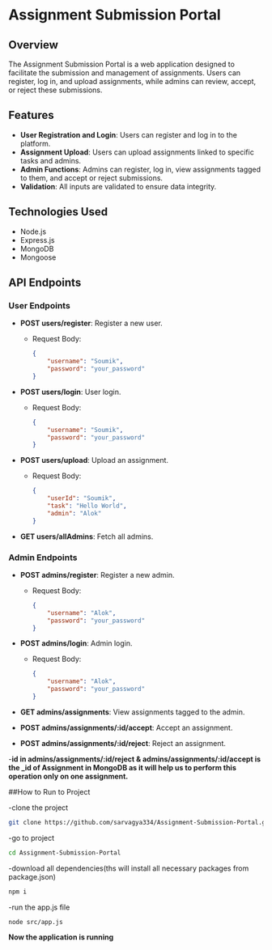 # Assignment Submission Portal

## Overview
The Assignment Submission Portal is a web application designed to facilitate the submission and management of assignments. Users can register, log in, and upload assignments, while admins can review, accept, or reject these submissions.

## Features
- **User Registration and Login**: Users can register and log in to the platform.
- **Assignment Upload**: Users can upload assignments linked to specific tasks and admins.
- **Admin Functions**: Admins can register, log in, view assignments tagged to them, and accept or reject submissions.
- **Validation**: All inputs are validated to ensure data integrity.
  
## Technologies Used
- Node.js
- Express.js
- MongoDB
- Mongoose

## API Endpoints

### User Endpoints
- **POST users/register**: Register a new user.
  - Request Body: 
    ```json
    {
        "username": "Soumik",
        "password": "your_password"
    }
    ```

- **POST users/login**: User login.
  - Request Body: 
    ```json
    {
        "username": "Soumik",
        "password": "your_password"
    }
    ```

- **POST users/upload**: Upload an assignment.
  - Request Body: 
    ```json
    {
        "userId": "Soumik",
        "task": "Hello World",
        "admin": "Alok"
    }
    ```

- **GET users/allAdmins**: Fetch all admins.

### Admin Endpoints
- **POST admins/register**: Register a new admin.
  - Request Body: 
    ```json
    {
        "username": "Alok",
        "password": "your_password"
    }
    ```

- **POST admins/login**: Admin login.
  - Request Body: 
    ```json
    {
        "username": "Alok",
        "password": "your_password"
    }
    ```

- **GET admins/assignments**: View assignments tagged to the admin.

- **POST admins/assignments/:id/accept**: Accept an assignment.

- **POST admins/assignments/:id/reject**: Reject an assignment.
  
-**id in admins/assignments/:id/reject & admins/assignments/:id/accept is the _id of Assignment in MongoDB as it will help us to perform this operation only on one assignment.**

##How to Run to Project

-clone the project

```bash
git clone https://github.com/sarvagya334/Assignment-Submission-Portal.git
```
-go to project

```bash
cd Assignment-Submission-Portal
```
-download all dependencies(ths will install all necessary packages from package.json) 

```bash
npm i
```
-run the app.js file
```bash
node src/app.js
```
**Now the application is running**





